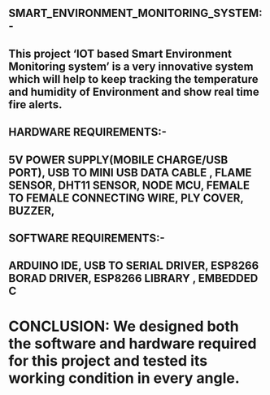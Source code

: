 SMART_ENVIRONMENT_MONITORING_SYSTEM:-
------------------------------------
This project  ‘IOT based Smart Environment Monitoring system’  is a very innovative system which will help to keep tracking the temperature
and humidity of Environment and show real time fire alerts.
--
HARDWARE REQUIREMENTS:-
---
5V POWER SUPPLY(MOBILE CHARGE/USB PORT),
USB TO MINI USB DATA CABLE ,
FLAME  SENSOR,
DHT11 SENSOR,
NODE MCU,
FEMALE TO FEMALE CONNECTING WIRE,
PLY COVER,
BUZZER,
------
SOFTWARE REQUIREMENTS:-
------
ARDUINO IDE,
USB TO SERIAL DRIVER,
ESP8266 BORAD DRIVER,
ESP8266 LIBRARY ,
EMBEDDED C  
------
CONCLUSION:
We designed both the software and hardware
required for this project and tested its working
condition in every angle. 
==================================================
